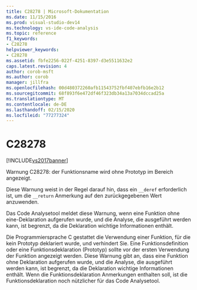 ```yaml
---
title: C28278 | Microsoft-Dokumentation
ms.date: 11/15/2016
ms.prod: visual-studio-dev14
ms.technology: vs-ide-code-analysis
ms.topic: reference
f1_keywords:
- C28278
helpviewer_keywords:
- C28278
ms.assetid: fbfe2256-022f-4251-8397-d3e5511632e2
caps.latest.revision: 4
author: corob-msft
ms.author: corob
manager: jillfra
ms.openlocfilehash: 00d480372260afb11543752fbf407ebfb16e2b12
ms.sourcegitcommit: 68f893f6e472df46f323db34a13a7034dccad25a
ms.translationtype: MT
ms.contentlocale: de-DE
ms.lasthandoff: 02/15/2020
ms.locfileid: "77277324"
---
```

# <a name="c28278"></a>C28278
[!INCLUDE[vs2017banner](../includes/vs2017banner.md)]

Warnung C28278: der Funktionsname wird ohne Prototyp im Bereich angezeigt.  
  
 Diese Warnung weist in der Regel darauf hin, dass ein `__deref` erforderlich ist, um die `__return` Anmerkung auf den zurückgegebenen Wert anzuwenden.  
  
 Das Code Analysetool meldet diese Warnung, wenn eine Funktion ohne eine-Deklaration aufgerufen wurde, und die Analyse, die ausgeführt werden kann, ist begrenzt, da die Deklaration wichtige Informationen enthält.  
  
 Die Programmiersprache C gestattet die Verwendung einer Funktion, für die kein Prototyp deklariert wurde, und verhindert Sie. Eine Funktionsdefinition oder eine Funktionsdeklaration (Prototyp) sollte vor der ersten Verwendung der Funktion angezeigt werden. Diese Warnung gibt an, dass eine Funktion ohne Deklaration aufgerufen wurde, und die Analyse, die ausgeführt werden kann, ist begrenzt, da die Deklaration wichtige Informationen enthält. Wenn die Funktionsdeklaration Anmerkungen enthalten soll, ist die Funktionsdeklaration noch nützlicher für das Code Analysetool.
